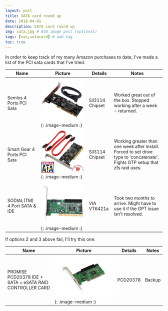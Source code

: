 ```yaml
---
layout: post
title: SATA card round up
date: 2018-04-01
description: SATA card round up
img: sata.jpg # Add image post (optional)
tags: [nas,satacard] # add tag
toc: true
---
```


In order to keep track of my many Amazon purchases to date, I've made a list of the PCI sata cards that I've tried.

| Name | Picture | Details | Notes |
| ---- | --------| --------| ----------- |
| Semlos 4 Ports PCI Sata | ![](/assets/img/amazon_semlos_big.jpg){: .image-medium :} | Sil3114 Chipset  | Worked great out of the box. Stopped working after a week - returned. |
| Smart Gear 4 Ports PCI Sata | ![](/assets/img/amazon_SIL3114_big.jpg){: .image-medium :} | Sil3114 Chipset  | Working greater than one week after install. Forced to set drive type to 'concatenate'. Fights GTP setup that zfs raid uses. |
| SODIAL(TM) 4 Port SATA & IDE | ![](/assets/img/amazon_sodial_big.jpg){: .image-medium :} | VIA VT6421a  | Took two months to arrive. Might have to use it if the GPT issue isn't resolved. |


If options 2 and 3 above fail, I'll try this one:

| Name | Picture | Details | Notes |
| ---- | --------| --------| ----------- |
| PROMISE PCD20378 IDE + SATA + eSATA RAID CONTROLLER CARD | ![](/assets/img/amazon_promise_big.jpg){: .image-medium :} | PCD20378  | Backup |
